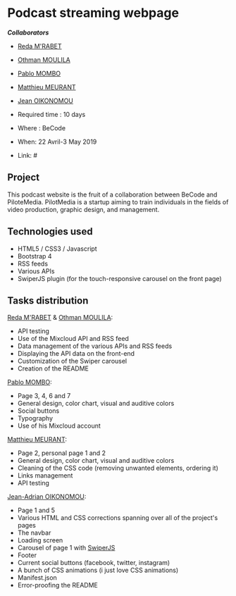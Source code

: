 # Podcast streaming webpage

***Collaborators***

- [Reda M'RABET](https://github.com/redamrabet)
- [Othman MOULILA](https://github.com/luffy1140/)
- [Pablo MOMBO](https://github.com/pablomombo/)
- [Matthieu MEURANT](https://github.com/MazzinWX/)
- [Jean OIKONOMOU](https://github.com/Jean-OIKONOMOU/)

- Required time : 10 days
- Where : BeCode
- When: 22 Avril-3 May 2019
- Link: #

## Project

This podcast website is the fruit of a collaboration between BeCode and PiloteMedia.
PilotMedia is a startup aiming to train individuals in the fields of video production, graphic design, and management.


## Technologies used

- HTML5 / CSS3 / Javascript
- Bootstrap 4
- RSS feeds
- Various APIs
- SwiperJS plugin (for the touch-responsive carousel on the front page)


## Tasks distribution

[Reda M'RABET](https://github.com/redamrabet) & [Othman MOULILA](https://github.com/luffy1140/):
 - API testing
 - Use of the Mixcloud API and RSS feed
 - Data management of the various APIs and RSS feeds
 - Displaying the API data on the front-end
 - Customization of the Swiper carousel
 - Creation of the README

[Pablo MOMBO](https://github.com/pablomombo/):
 - Page 3, 4, 6 and 7
 - General design, color chart, visual and auditive colors
 - Social buttons
 - Typography
 - Use of his Mixcloud account

[Matthieu MEURANT](https://github.com/MazzinWX/):
 - Page 2, personal page 1 and 2
 - General design, color chart, visual and auditive colors
 - Cleaning of the CSS code (removing unwanted elements, ordering it)
 - Links management
 - API testing

[Jean-Adrian OIKONOMOU](https://github.com/Jean-OIKONOMOU/):
 - Page 1 and 5
 - Various HTML and CSS corrections spanning over all of the project's pages
 - The navbar
 - Loading screen
 - Carousel of page 1 with [SwiperJS](https://idangero.us/swiper/)
 - Footer
 - Current social buttons (facebook, twitter, instagram)
 - A bunch of CSS animations (i just love CSS animations)
 - Manifest.json
 - Error-proofing the README
